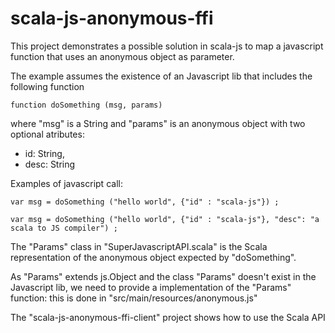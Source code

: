 scala-js-anonymous-ffi
=====================

This project demonstrates a possible solution in scala-js to map a javascript function that uses an anonymous object as parameter.

The example assumes the existence of an Javascript lib that includes the following function

    function doSomething (msg, params)

where "msg" is a String and "params" is an anonymous object with two optional atributes:
- id: String,
- desc: String

Examples of javascript call:

    var msg = doSomething ("hello world", {"id" : "scala-js"}) ;
   
    var msg = doSomething ("hello world", {"id" : "scala-js"}, "desc": "a scala to JS compiler") ; 

The "Params" class in "SuperJavascriptAPI.scala" is the Scala representation of the anonymous object expected by "doSomething".  

As "Params" extends js.Object and the class "Params" doesn't exist in the Javascript lib, we need to provide a implementation 
of the "Params" function: this is done in "src/main/resources/anonymous.js"

The "scala-js-anonymous-ffi-client" project shows how to use the Scala API


